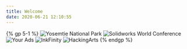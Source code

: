 ```yaml
---
title: Welcome
date: 2020-06-21 12:10:55
---
```

{% gp 5-1 %}
![Yosemtie National Park](https://s1.ax1x.com/2020/06/21/N39hm6.jpg)
![Solidworks World Conference](https://s1.ax1x.com/2020/06/21/N39WOx.jpg)
![Your Ads](https://s1.ax1x.com/2020/06/21/N395TO.png)
![InkFinity](https://s1.ax1x.com/2020/06/21/N39R61.jpg)
![HackingArts](https://s1.ax1x.com/2020/06/21/N3940K.jpg)
{% endgp %}